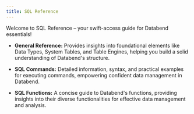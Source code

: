 ```yaml
---
title: SQL Reference
---
```


Welcome to SQL Reference – your swift-access guide for Databend essentials!

- **General Reference:** Provides insights into foundational elements like Data Types, System Tables, and Table Engines, helping you build a solid understanding of Databend's structure.

- **SQL Commands:** Detailed information, syntax, and practical examples for executing commands, empowering confident data management in Databend.

- **SQL Functions:** A concise guide to Databend's functions, providing insights into their diverse functionalities for effective data management and analysis.